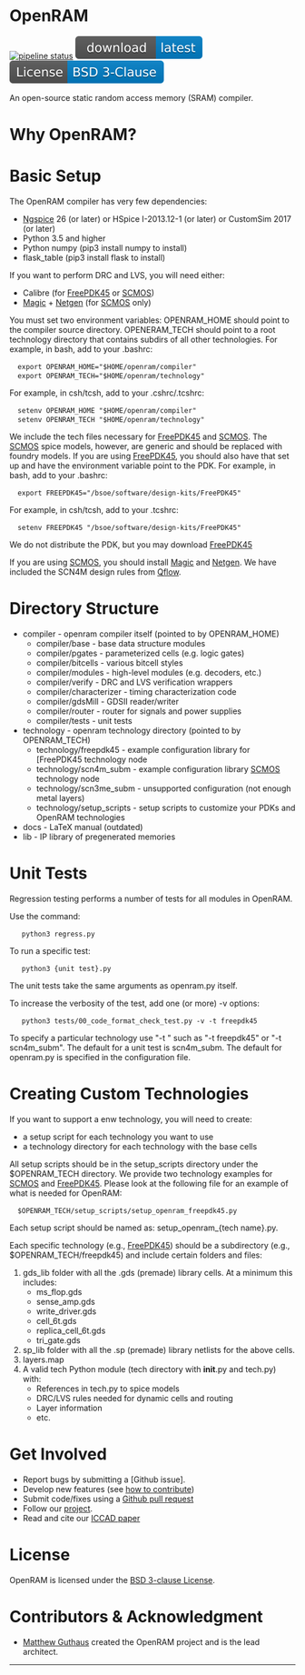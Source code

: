 # OpenRAM
[![pipeline status](https://scone.soe.ucsc.edu:8888/mrg/PrivateRAM/badges/dev/pipeline.svg?private_token=ynB6rSFLzvKUseoBPcwV)](./commits)
[![Download](images/download.svg)](https://github.com/VLSIDA/PrivateRAM/archive/dev.zip)
[![License: BSD 3-clause](./images/license_badge.svg)](./LICENSE)

An open-source static random access memory (SRAM) compiler.

# Why OpenRAM?


# Basic Setup

The OpenRAM compiler has very few dependencies:
+ [Ngspice] 26 (or later) or HSpice I-2013.12-1 (or later) or CustomSim 2017 (or later)
+ Python 3.5 and higher
+ Python numpy (pip3 install numpy to install)
+ flask_table (pip3 install flask to install)

If you want to perform DRC and LVS, you will need either:
+ Calibre (for [FreePDK45] or [SCMOS])
+ [Magic] + [Netgen] (for [SCMOS] only)

You must set two environment variables: OPENRAM\_HOME should point to
the compiler source directory. OPENERAM\_TECH should point to a root
technology directory that contains subdirs of all other technologies.
For example, in bash, add to your .bashrc:
```
  export OPENRAM_HOME="$HOME/openram/compiler"
  export OPENRAM_TECH="$HOME/openram/technology"
```
For example, in csh/tcsh, add to your .cshrc/.tcshrc:
```
  setenv OPENRAM_HOME "$HOME/openram/compiler"
  setenv OPENRAM_TECH "$HOME/openram/technology"
```

We include the tech files necessary for [FreePDK45] and [SCMOS]. The [SCMOS]
spice models, however, are generic and should be replaced with foundry 
models.
If you are using [FreePDK45], you should also have that set up and have the
environment variable point to the PDK. 
For example, in bash, add to your .bashrc:
```
  export FREEPDK45="/bsoe/software/design-kits/FreePDK45"
```
For example, in csh/tcsh, add to your .tcshrc:
```
  setenv FREEPDK45 "/bsoe/software/design-kits/FreePDK45"
```
We do not distribute the PDK, but you may download [FreePDK45]

If you are using [SCMOS], you should install [Magic] and [Netgen].
We have included the SCN4M design rules from [Qflow].

# Directory Structure

* compiler - openram compiler itself (pointed to by OPENRAM_HOME)
  * compiler/base - base data structure modules
  * compiler/pgates - parameterized cells (e.g. logic gates)
  * compiler/bitcells - various bitcell styles
  * compiler/modules - high-level modules (e.g. decoders, etc.)
  * compiler/verify - DRC and LVS verification wrappers
  * compiler/characterizer - timing characterization code
  * compiler/gdsMill - GDSII reader/writer
  * compiler/router - router for signals and power supplies
  * compiler/tests - unit tests
* technology - openram technology directory (pointed to by OPENRAM_TECH)
  * technology/freepdk45 - example configuration library for [FreePDK45 technology node
  * technology/scn4m_subm - example configuration library [SCMOS] technology node
  * technology/scn3me_subm - unsupported configuration (not enough metal layers)
  * technology/setup_scripts - setup scripts to customize your PDKs and OpenRAM technologies
* docs - LaTeX manual (outdated)
* lib - IP library of pregenerated memories


# Unit Tests

Regression testing  performs a number of tests for all modules in OpenRAM.

Use the command:
```
   python3 regress.py
```
To run a specific test:
```
   python3 {unit test}.py 
```
The unit tests take the same arguments as openram.py itself. 

To increase the verbosity of the test, add one (or more) -v options:
```
   python3 tests/00_code_format_check_test.py -v -t freepdk45
```
To specify a particular technology use "-t <techname>" such as
"-t freepdk45" or "-t scn4m\_subm". The default for a unit test is scn4m_subm. 
The default for openram.py is specified in the configuration file.


# Creating Custom Technologies

If you want to support a enw technology, you will need to create:
+ a setup script for each technology you want to use
+ a technology directory for each technology with the base cells 

All setup scripts should be in the setup\_scripts directory under the
$OPENRAM\_TECH directory.  We provide two technology examples for [SCMOS] and [FreePDK45]. 
Please look at the following file for an example of what is needed for OpenRAM:
```
  $OPENRAM_TECH/setup_scripts/setup_openram_freepdk45.py
```
Each setup script should be named as: setup\_openram\_{tech name}.py.

Each specific technology (e.g., [FreePDK45]) should be a subdirectory
(e.g., $OPENRAM_TECH/freepdk45) and include certain folders and files:
  1. gds_lib folder with all the .gds (premade) library cells. At a
     minimum this includes:
     * ms_flop.gds
     * sense_amp.gds
     * write_driver.gds
     * cell_6t.gds
     * replica_cell_6t.gds 
     * tri_gate.gds
  2. sp_lib folder with all the .sp (premade) library netlists for the above cells.
  3. layers.map 
  4. A valid tech Python module (tech directory with __init__.py and tech.py) with:
     * References in tech.py to spice models
     * DRC/LVS rules needed for dynamic cells and routing
     * Layer information
     * etc.

# Get Involved

+ Report bugs by submitting a [Github issue].
+ Develop new features (see [how to contribute](./CONTRIBUTING.md))
+ Submit code/fixes using a [Github pull request] 
+ Follow our [project][Github projects].
+ Read and cite our [ICCAD paper][OpenRAMpaper]

# License 

OpenRAM is licensed under the [BSD 3-clause License](./LICENSE).

# Contributors & Acknowledgment

- [Matthew Guthaus][Matthew Guthaus] created the OpenRAM project and is the lead architect.


* * *

[Matthew Guthaus]:       https://users.soe.ucsc.edu/~mrg
[Github issues]:         https://github.com/PrivateRAM/PrivateRAM/issues
[Github pull request]:  https://github.com/PrivateRAM/PrivateRAM/pulls
[Github projects]:       https://github.com/PrivateRAM/PrivateRAM/projects
[email me]:              mailto:mrg+openram@ucsc.edu
[VLSIDA]:                https://vlsida.soe.ucsc.edu
[OSUPDK]:                https://vlsiarch.ecen.okstate.edu/flow/
[Magic]:                 http://opencircuitdesign.com/magic/
[Netgen]:                http://opencircuitdesign.com/netgen/
[Qflow]:                 http://opencircuitdesign.com/qflow/history.html
[FreePDK45]:             https://www.eda.ncsu.edu/wiki/FreePDK45:Contents
[SCMOS]:                 https://www.mosis.com/files/scmos/scmos.pdf
[Ngspice]:               http://ngspice.sourceforge.net/
[OpenRAMpaper]:          https://ieeexplore.ieee.org/document/7827670/
